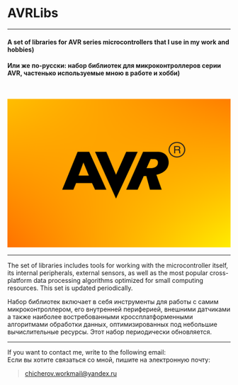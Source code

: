 # AVRLibs
___

#### A set of libraries for AVR series microcontrollers that I use in my work and hobbies)

#### Или же по-русски: набор библиотек для микроконтроллеров серии AVR, частенько используемые мною в работе и хобби)
&nbsp;

<img src="/resources/logo.png" alt="AVR logo"/>

___

The set of libraries includes tools for working with the microcontroller itself, its internal peripherals, external sensors, as well as the most popular cross-platform data processing algorithms optimized for small computing resources. This set is updated periodically.

Набор библиотек включает в себя инструменты для работы с самим микроконтроллером, его внутренней периферией, внешними датчиками а также наиболее востребованными кроссплатформенными алгоритмами обработки данных, оптимизированных под небольшие вычислительные ресурсы. Этот набор периодически обновляется.

___

If you want to contact me, write to the following email:\
Если вы хотите связаться со мной, пишите на электронную почту:
> <chicherov.workmail@yandex.ru>
